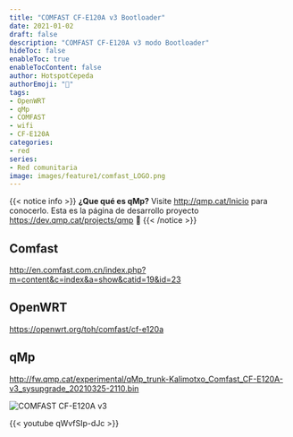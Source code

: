 ```yaml
---
title: "COMFAST CF-E120A v3 Bootloader"
date: 2021-01-02
draft: false
description: "COMFAST CF-E120A v3 modo Bootloader"
hideToc: false
enableToc: true
enableTocContent: false
author: HotspotCepeda 
authorEmoji: "🗻"
tags:
- OpenWRT
- qMp
- COMFAST
- wifi
- CF-E120A
categories:
- red
series:
- Red comunitaria
image: images/feature1/comfast_LOGO.png
---
```

{{< notice info >}}
**¿Que qué es qMp?** Visite http://qmp.cat/Inicio para conocerlo. 
Esta es la página de desarrollo proyecto https://dev.qmp.cat/projects/qmp  **🙌**
{{< /notice >}}
## Comfast
http://en.comfast.com.cn/index.php?m=content&c=index&a=show&catid=19&id=23
## OpenWRT
https://openwrt.org/toh/comfast/cf-e120a
## qMp
http://fw.qmp.cat/experimental/qMp_trunk-Kalimotxo_Comfast_CF-E120A-v3_sysupgrade_20210325-2110.bin

![COMFAST CF-E120A v3](/gallery/red/comfast_cf-120a.png)

{{< youtube qWvfSIp-dJc >}}

